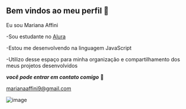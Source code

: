 ## Bem vindos ao meu perfil 💙

Eu sou Mariana Affini

-Sou estudante no [Alura](https://www.alura.com.br)

-Estou me desenvolvendo na linguagem JavaScript

-Utilizo desse espaço para minha organização e compartilhamento dos meus projetos desenvolvidos

***você pode entrar em contato comigo*** 📧

marianaaffini9@gmail.com

![image](https://github.com/MarianaAffini/MarianaAffini/assets/170979680/5849fd7b-41fd-4c45-81e2-8f2c48588909)



